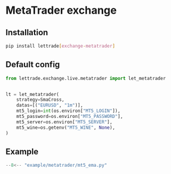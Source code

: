 # MetaTrader exchange

## Installation

```bash
pip install lettrade[exchange-metatrader]
```

## Default config

```python
from lettrade.exchange.live.metatrader import let_metatrader


lt = let_metatrader(
    strategy=SmaCross,
    datas=[("EURUSD", "1m")],
    mt5_login=int(os.environ["MT5_LOGIN"]),
    mt5_password=os.environ["MT5_PASSWORD"],
    mt5_server=os.environ["MT5_SERVER"],
    mt5_wine=os.getenv("MT5_WINE", None),
)
```

## Example

```python
--8<-- "example/metatrader/mt5_ema.py"
```
